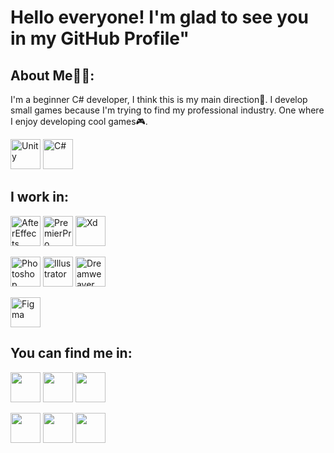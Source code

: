 Hello everyone! I'm glad to see you in my GitHub Profile"
==========
<h2>About Me👨‍🎓:</h2>
I'm a beginner C# developer, I think this is my main direction🤔.
I develop small games because I'm trying to find my professional industry. One where I enjoy developing cool games🎮.
<p align="left">
<a><img src="https://img.icons8.com/ios-filled/512/unity.png" width="48" height="48" alt="Unity" /></a>
<a><img src="https://raw.githubusercontent.com/danielcranney/readme-generator/main/public/icons/skills/csharp-colored.svg" width="48" height="48" alt="C#" />
</p>
<h2>I work in:</h2>
<p align="left">
<img src="https://img.icons8.com/fluency/512/adobe-after-effects.png" width="48" height="48" alt="AfterEffects" />
<img src="https://img.icons8.com/fluency/512/adobe-premiere-pro.png" width="48" height="48" alt="PremierPro" />
<img src="https://img.icons8.com/fluency/512/adobe-xd.png" width="48" height="48" alt="Xd" />
</p>
<p align="left">
<img src="https://img.icons8.com/fluency/512/adobe-photoshop.png" width="48" height="48" alt="Photoshop" />
<img src="https://img.icons8.com/fluency/512/adobe-illustrator.png" width="48" height="48" alt="Illustrator" />
<img src="https://img.icons8.com/fluency/512/adobe-dreamweaver.png" width="48" height="48" alt="Dreamweaver" />
</p>
<img src="https://raw.githubusercontent.com/danielcranney/readme-generator/main/public/icons/skills/figma-colored.svg" width="48" height="48" alt="Figma" />
<h2>You can find me in:</h2>
<p align="left"> 
<a href="https://discord.com/users/xanauinn#0315" target="_blank" rel="noreferrer"><img src="https://raw.githubusercontent.com/danielcranney/readme-generator/main/public/icons/socials/discord.svg" width="48" height="48" /></a> 
<a href="https://www.github.com/xanauin" target="_blank" rel="noreferrer"><img src="https://raw.githubusercontent.com/danielcranney/readme-generator/main/public/icons/socials/github.svg" width="48" height="48" /></a> 
<a href="https://www.youtube.com/c/UC9E-vW5dq2f2UQS3m22ssTA" target="_blank" rel="noreferrer"><img src="https://raw.githubusercontent.com/danielcranney/readme-generator/main/public/icons/socials/youtube.svg" width="48" height="48" /></a>
</p>
<p align="left"> 
<a href="https://www.twitch.tv/xanauin" target="_blank" rel="noreferrer"><img src="https://raw.githubusercontent.com/danielcranney/readme-generator/main/public/icons/socials/twitch.svg" width="48" height="48" /></a>
<img src="https://img.icons8.com/fluency/512/behance.png" width="48" height="48" />
<a href="[https://t.me/xanauinn](mailto:https://t.me/xanauinn)" target="_blank" rel="noreferrer"><img src="https://img.icons8.com/fluency/512/telegram-app.png" width="48" height="48" /></a>
</p>
